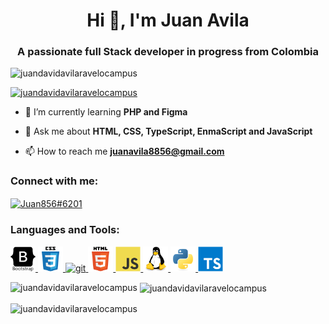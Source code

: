 <h1 align="center">Hi 👋, I'm Juan Avila</h1>
<h3 align="center">A passionate full Stack developer in progress from Colombia</h3>

<p align="left"> <img src="https://komarev.com/ghpvc/?username=juandavidavilaravelocampus&label=Profile%20views&color=0e75b6&style=flat" alt="juandavidavilaravelocampus" /> </p>

<p align="left"> <a href="https://github.com/ryo-ma/github-profile-trophy"><img src="https://github-profile-trophy.vercel.app/?username=juandavidavilaravelocampus" alt="juandavidavilaravelocampus" /></a> </p>

- 🌱 I’m currently learning **PHP and Figma**

- 💬 Ask me about **HTML, CSS, TypeScript, EnmaScript and JavaScript**

- 📫 How to reach me **juanavila8856@gmail.com**

<h3 align="left">Connect with me:</h3>
<p align="left">
<a href="https://discord.gg/Juan856#6201" target="blank"><img align="center" src="https://raw.githubusercontent.com/rahuldkjain/github-profile-readme-generator/master/src/images/icons/Social/discord.svg" alt="Juan856#6201" height="30" width="40" /></a>
</p>

<h3 align="left">Languages and Tools:</h3>
<p align="left"> <a href="https://getbootstrap.com" target="_blank" rel="noreferrer"> <img src="https://raw.githubusercontent.com/devicons/devicon/master/icons/bootstrap/bootstrap-plain-wordmark.svg" alt="bootstrap" width="40" height="40"/> </a> <a href="https://www.w3schools.com/css/" target="_blank" rel="noreferrer"> <img src="https://raw.githubusercontent.com/devicons/devicon/master/icons/css3/css3-original-wordmark.svg" alt="css3" width="40" height="40"/> </a> <a href="https://git-scm.com/" target="_blank" rel="noreferrer"> <img src="https://www.vectorlogo.zone/logos/git-scm/git-scm-icon.svg" alt="git" width="40" height="40"/> </a> <a href="https://www.w3.org/html/" target="_blank" rel="noreferrer"> <img src="https://raw.githubusercontent.com/devicons/devicon/master/icons/html5/html5-original-wordmark.svg" alt="html5" width="40" height="40"/> </a> <a href="https://developer.mozilla.org/en-US/docs/Web/JavaScript" target="_blank" rel="noreferrer"> <img src="https://raw.githubusercontent.com/devicons/devicon/master/icons/javascript/javascript-original.svg" alt="javascript" width="40" height="40"/> </a> <a href="https://www.linux.org/" target="_blank" rel="noreferrer"> <img src="https://raw.githubusercontent.com/devicons/devicon/master/icons/linux/linux-original.svg" alt="linux" width="40" height="40"/> </a> <a href="https://www.python.org" target="_blank" rel="noreferrer"> <img src="https://raw.githubusercontent.com/devicons/devicon/master/icons/python/python-original.svg" alt="python" width="40" height="40"/> </a> <a href="https://www.typescriptlang.org/" target="_blank" rel="noreferrer"> <img src="https://raw.githubusercontent.com/devicons/devicon/master/icons/typescript/typescript-original.svg" alt="typescript" width="40" height="40"/> </a> </p>

<p><img align="left" src="https://github-readme-stats.vercel.app/api/top-langs?username=juandavidavilaravelocampus&show_icons=true&locale=en&layout=compact" alt="juandavidavilaravelocampus" /></p>

<p>&nbsp;<img align="center" src="https://github-readme-stats.vercel.app/api?username=juandavidavilaravelocampus&show_icons=true&locale=en" alt="juandavidavilaravelocampus" /></p>

<p><img align="center" src="https://github-readme-streak-stats.herokuapp.com/?user=juandavidavilaravelocampus&" alt="juandavidavilaravelocampus" /></p>